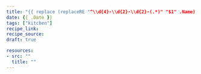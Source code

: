 ```yaml
---
title: "{{ replace (replaceRE "^\\d{4}-\\d{2}-\\d{2}-(.*)" "$1" .Name) "-" " " | title }}"
date: {{ .Date }}
tags: ["kitchen"]
recipe_link: 
recipe_source: 
draft: true

resources:
- src: ""
  title: ""
---
```

